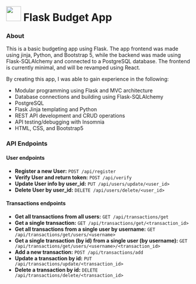 # <img src="https://github.com/dpCTwork/FlaskApp/assets/128423686/70b980d5-e222-46e4-8dc2-f46a38c4df20" width="40" height="40"> Flask Budget App

### About 

This is a basic budgeting app using Flask. The app frontend was made using jinja, Python, and Bootstrap 5, while the backend was made using Flask-SQLAlchemy and connected to a PostgreSQL database. The frontend is currently minimal, and will be revamped using React.

By creating this app, I was able to gain experience in the following:

- Modular programming using Flask and MVC architecture
- Database connections and building using Flask-SQLAlchemy
- PostgreSQL
- Flask Jinja templating and Python
- REST API development and CRUD operations
- API testing/debugging with Insomnia
- HTML, CSS, and Bootstrap5

### API Endpoints

#### User endpoints

- **Register a new User:** `POST /api/register`
- **Verify User and return token:** `POST /api/verify`
- **Update User info by user_id:** `PUT /api/users/update/<user_id>`
- **Delete User by user_id:** `DELETE /api/users/delete/<user_id>`

#### Transactions endpoints

- **Get all transactions from all users:** `GET /api/transactions/get`
- **Get a single transaction:** `GET /api/transactions/get/<transaction_id>`
- **Get all transactions from a single user by username:** `GET /api/transactions/get/users/<username>`
- **Get a single transaction (by id) from a single user (by username):** `GET /api/transactions/get/users/<username>/<transaction_id>`
- **Add a new transaction:** `POST /api/transactions/add`
- **Update a transaction by id:** `PUT /api/transactions/update/<transaction_id>`
- **Delete a transaction by id:** `DELETE /api/transactions/delete/<transaction_id>`

